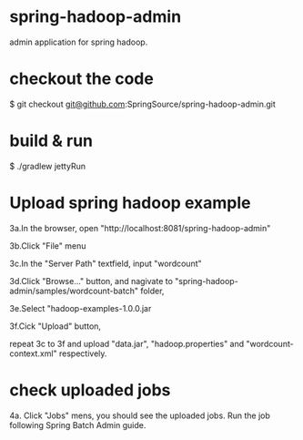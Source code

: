 spring-hadoop-admin
===================

admin application for spring hadoop.

# checkout the code

$ git checkout git@github.com:SpringSource/spring-hadoop-admin.git

# build & run

$ ./gradlew jettyRun

# Upload spring hadoop example

3a.In the browser, open "http://localhost:8081/spring-hadoop-admin"

3b.Click "File" menu

3c.In the "Server Path" textfield, input "wordcount"

3d.Click "Browse..." button, and nagivate to "spring-hadoop-admin/samples/wordcount-batch" folder,

3e.Select "hadoop-examples-1.0.0.jar

3f.Cick "Upload" button,

repeat 3c to 3f and upload "data.jar", "hadoop.properties" and "wordcount-context.xml" respectively.


# check uploaded jobs

4a. Click "Jobs" mens, you should see the uploaded jobs. Run the job following Spring Batch Admin guide.

 
